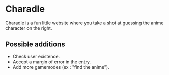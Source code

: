 # Charadle

Charadle is a fun little website where you take a shot at guessing the anime character on the right.

## Possible additions

* Check user existence.<br/>
* Accept a margin of error in the entry.<br/>
* Add more gamemodes (ex : "find the anime").<br/>
